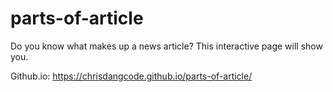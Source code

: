 # parts-of-article
Do you know what makes up a news article? This interactive page will show you.

Github.io: https://chrisdangcode.github.io/parts-of-article/
